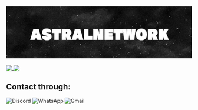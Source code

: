<!-- ![alt text](https://github.com/AstralNetwork/AstralNetwork/blob/main/a.png?raw=true) -->
<p align="center">
  <img src="https://github.com/AstralNetwork/AstralNetwork/blob/main/a.png?raw=true" alt="main"/>
</p>

<!--  -->
<a href="https://github.com/anuraghazra/github-readme-stats">
  <img align="center" src="https://github-readme-stats.vercel.app/api?username=AstralNetwork&show_icons=true&theme=tokyonight" />
</a>
<a href="https://github.com/anuraghazra/convoychat">
  <img align="center" src="https://github-readme-stats.vercel.app/api/top-langs/?username=AstralNetwork&langs_count=8" />
</a>

<!-- ![myst](https://github-readme-stats.vercel.app/api?username=AstralNetwork&show_icons=true&theme=tokyonight)
 -->
<!--  -->
## Contact through:
![Discord](https://img.shields.io/discord/918101254998216796?color=%235865F2&label=Discord&style=for-the-badge)
![WhatsApp](https://img.shields.io/badge/WhatsApp-25D366?style=for-the-badge&logo=whatsapp&logoColor=white)
![Gmail](https://img.shields.io/badge/Gmail-D14836?style=for-the-badge&logo=gmail&logoColor=white)
<!--
**AstralNetwork/AstralNetwork** is a ✨ _special_ ✨ repository because its `README.md` (this file) appears on your GitHub profile.

Here are some ideas to get you started:

- 🔭 I’m currently working on ...
- 🌱 I’m currently learning ...
- 👯 I’m looking to collaborate on ...
- 🤔 I’m looking for help with ...
- 💬 Ask me about ...
- 📫 How to reach me: ...
- 😄 Pronouns: ...
- ⚡ Fun fact: ...
-->
